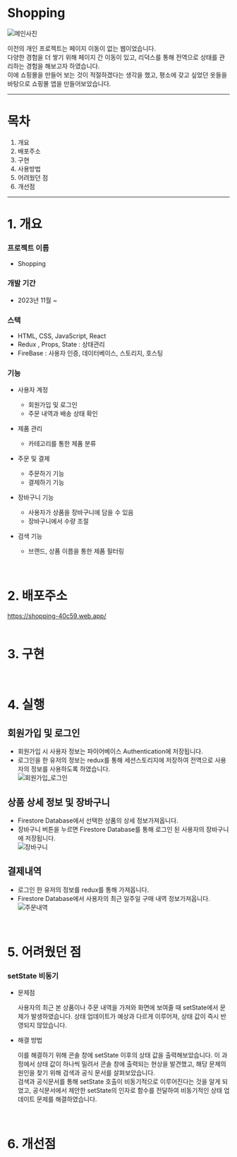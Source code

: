 # Shopping
![메인사진](https://github.com/anhyojeong/shopping/assets/87750523/a8c22012-b7a4-480a-a1ae-7715c456c448)

이전의 개인 프로젝트는 페이지 이동이 없는 웹이었습니다.</br>
다양한 경험을 더 쌓기 위해 페이지 간 이동이 있고, 리덕스를 통해 전역으로 상태를 관리하는 경험을 해보고자 하였습니다.</br>
이에 쇼핑몰을 만들어 보는 것이 적절하겠다는 생각을 했고, 평소에 갖고 싶었던 옷들을 바탕으로 쇼핑몰 앱을 만들어보았습니다.

---
# 목차
1. 개요
2. 배포주소
3. 구현
4. 사용방법
5. 어려웠던 점
6. 개선점

----

# 1. 개요 
### 프로젝트 이름 
- Shopping
### 개발 기간 
- 2023년 11월 ~
### 스택 
  - HTML, CSS, JavaScript, React
  - Redux , Props, State : 상태관리
  - FireBase : 사용자 인증, 데이터베이스, 스토리지, 호스팅
    
### 기능
- 사용자 계정
  + 회원가입 및 로그인
  + 주문 내역과 배송 상태 확인

- 제품 관리
  + 카테고리를 통한 제품 분류
   
- 주문 및 결제
   + 주문하기 기능
   + 결제하기 기능
  
- 장바구니 기능
  + 사용자가 상품을 장바구니에 담을 수 있음
  + 장바구니에서 수량 조절




- 검색 기능
   + 브랜드, 상품 이름을 통한 제품 필터링

</br>




# 2. 배포주소
https://shopping-40c59.web.app/
</br>
</br>


# 3. 구현
</br>


# 4. 실행
##  회원가입 및 로그인
- 회원가입 시 사용자 정보는 파이어베이스 Authentication에 저장됩니다. </br>
- 로그인을 한 유저의 정보는 redux를 통해 세션스토리지에 저장하여 전역으로 사용자의 정보를 사용하도록 하였습니다. </br>
![회원가입_로그인](https://github.com/anhyojeong/shopping/assets/87750523/af79112e-72b6-49ce-9c7d-0cea5d4a5830)


##  상품 상세 정보 및 장바구니 
- Firestore Database에서 선택한 상품의 상세 정보가져옵니다. </br>
- 장바구니 버튼을 누르면 Firestore Database를 통해 로그인 된 사용자의 장바구니에 저장됩니다. </br>
![장바구니](https://github.com/anhyojeong/shopping/assets/87750523/f154e4e5-aeb9-4f92-90a5-9c99f5f2034c)

##  결제내역
- 로그인 한 유저의 정보를 redux를 통해 가져옵니다. </br>
- Firestore Database에서 사용자의 최근 일주일 구매 내역 정보가져옵니다. </br>
![주문내역](https://github.com/anhyojeong/shopping/assets/87750523/2d10d9be-2774-4160-bcc6-2345e9ed306b)

</br>

# 5. 어려웠던 점
### setState 비동기
- 문제점
  
   사용자의 최근 본 상품이나 주문 내역을 가져와 화면에 보여줄 때 setState에서 문제가 발생하였습니다. 상태 업데이트가 예상과 다르게 이루어져, 상태 값이 즉시 반영되지 않았습니다. 
- 해결 방법

  
  이를 해결하기 위해 콘솔 창에 setState 이후의 상태 값을 출력해보았습니다. 이 과정에서 상태 값이 하나씩 밀려서 콘솔 창에 출력되는 현상을 발견했고, 해당 문제의 원인을 찾기 위해 검색과 공식 문서를 살펴보았습니다. </br>
    검색과 공식문서를 통해 setState 호출이 비동기적으로 이루어진다는 것을 알게 되었고, 공식문서에서 제안한 setState의 인자로 함수를 전달하여 비동기적인 상태 업데이트 문제를 해결하였습니다. 
</br>



# 6. 개선점







